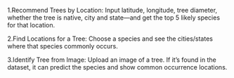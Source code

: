 1.Recommend Trees by Location: Input latitude, longitude, tree diameter, whether the tree is native, city and state—and get the top 5 likely species for that location.

2.Find Locations for a Tree: Choose a species and see the cities/states where that species commonly occurs.

3.Identify Tree from Image: Upload an image of a tree. If it’s found in the dataset, it can predict the species and show common occurrence locations.
